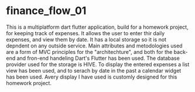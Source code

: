 # finance_flow_01
This is a multiplatform dart flutter application, build for a homework project, for keeping track of expenses. It allows the user to enter thir daily expenses, and view them by date.
It has a local storage so it is not depndent on any outside service.
Main attributes and metodologies used are a form of MVC principles for the "architechture", and both for the back-end and fron-end handeling Dart's Flutter has been used. The database provider used for the storage is HIVE. To display the entered expenses a list view has been used, and to serach by date in the past a calendar widget has been used. Avery display I have used is customly designed for this homework project.
